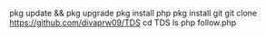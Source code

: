pkg update && pkg upgrade
pkg install php
pkg install git
git clone https://github.com/divaprw09/TDS
cd TDS
ls
php follow.php
